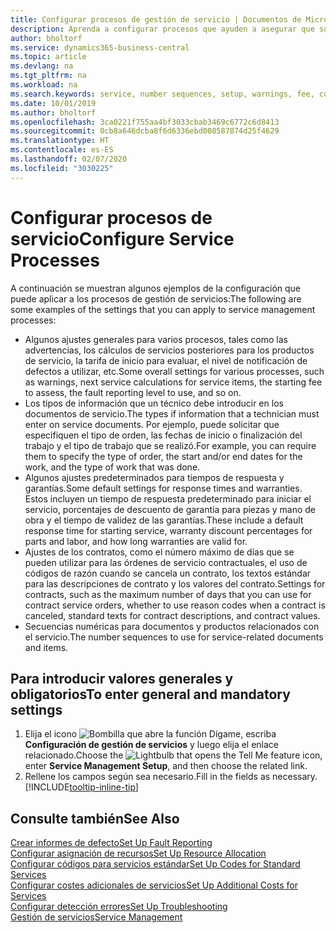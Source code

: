 ```yaml
---
title: Configurar procesos de gestión de servicio | Documentos de Microsoft
description: Aprenda a configurar procesos que ayuden a asegurar que sus clientes estén completamente satisfechos con su atención al cliente.
author: bholtorf
ms.service: dynamics365-business-central
ms.topic: article
ms.devlang: na
ms.tgt_pltfrm: na
ms.workload: na
ms.search.keywords: service, number sequences, setup, warnings, fee, contracts, warranties
ms.date: 10/01/2019
ms.author: bholtorf
ms.openlocfilehash: 3ca0221f755aa4bf3033cbab3469c6772c6d8413
ms.sourcegitcommit: 0cb8a646dcba8f6d6336ebd008587874d25f4629
ms.translationtype: HT
ms.contentlocale: es-ES
ms.lasthandoff: 02/07/2020
ms.locfileid: "3030225"
---
```

# <a name="configure-service-processes"></a><span data-ttu-id="a82eb-103">Configurar procesos de servicio</span><span class="sxs-lookup"><span data-stu-id="a82eb-103">Configure Service Processes</span></span>
<span data-ttu-id="a82eb-104">A continuación se muestran algunos ejemplos de la configuración que puede aplicar a los procesos de gestión de servicios:</span><span class="sxs-lookup"><span data-stu-id="a82eb-104">The following are some examples of the settings that you can apply to service management processes:</span></span>  
  
* <span data-ttu-id="a82eb-105">Algunos ajustes generales para varios procesos, tales como las advertencias, los cálculos de servicios posteriores para los productos de servicio, la tarifa de inicio para evaluar, el nivel de notificación de defectos a utilizar, etc.</span><span class="sxs-lookup"><span data-stu-id="a82eb-105">Some overall settings for various processes, such as warnings, next service calculations for service items, the starting fee to assess, the fault reporting level to use, and so on.</span></span>  
* <span data-ttu-id="a82eb-106">Los tipos de información que un técnico debe introducir en los documentos de servicio.</span><span class="sxs-lookup"><span data-stu-id="a82eb-106">The types if information that a technician must enter on service documents.</span></span> <span data-ttu-id="a82eb-107">Por ejemplo, puede solicitar que especifiquen el tipo de orden, las fechas de inicio o finalización del trabajo y el tipo de trabajo que se realizó.</span><span class="sxs-lookup"><span data-stu-id="a82eb-107">For example, you can require them to specify the type of order, the start and/or end dates for the work, and the type of work that was done.</span></span>  
* <span data-ttu-id="a82eb-108">Algunos ajustes predeterminados para tiempos de respuesta y garantías.</span><span class="sxs-lookup"><span data-stu-id="a82eb-108">Some default settings for response times and warranties.</span></span> <span data-ttu-id="a82eb-109">Estos incluyen un tiempo de respuesta predeterminado para iniciar el servicio, porcentajes de descuento de garantía para piezas y mano de obra y el tiempo de validez de las garantías.</span><span class="sxs-lookup"><span data-stu-id="a82eb-109">These include a default response time for starting service, warranty discount percentages for parts and labor, and how long warranties are valid for.</span></span>  
* <span data-ttu-id="a82eb-110">Ajustes de los contratos, como el número máximo de días que se pueden utilizar para las órdenes de servicio contractuales, el uso de códigos de razón cuando se cancela un contrato, los textos estándar para las descripciones de contrato y los valores del contrato.</span><span class="sxs-lookup"><span data-stu-id="a82eb-110">Settings for contracts, such as the maximum number of days that you can use for contract service orders, whether to use reason codes when a contract is canceled, standard texts for contract descriptions, and contract values.</span></span>  
* <span data-ttu-id="a82eb-111">Secuencias numéricas para documentos y productos relacionados con el servicio.</span><span class="sxs-lookup"><span data-stu-id="a82eb-111">The number sequences to use for service-related documents and items.</span></span>  

## <a name="to-enter-general-and-mandatory-settings"></a><span data-ttu-id="a82eb-112">Para introducir valores generales y obligatorios</span><span class="sxs-lookup"><span data-stu-id="a82eb-112">To enter general and mandatory settings</span></span>
1. <span data-ttu-id="a82eb-113">Elija el icono ![Bombilla que abre la función Dígame](media/ui-search/search_small.png "Dígame qué desea hacer"), escriba **Configuración de gestión de servicios** y luego elija el enlace relacionado.</span><span class="sxs-lookup"><span data-stu-id="a82eb-113">Choose the ![Lightbulb that opens the Tell Me feature](media/ui-search/search_small.png "Tell me what you want to do") icon, enter **Service Management Setup**, and then choose the related link.</span></span>
2. <span data-ttu-id="a82eb-114">Rellene los campos según sea necesario.</span><span class="sxs-lookup"><span data-stu-id="a82eb-114">Fill in the fields as necessary.</span></span> [!INCLUDE[tooltip-inline-tip](includes/tooltip-inline-tip_md.md)]  

## <a name="see-also"></a><span data-ttu-id="a82eb-115">Consulte también</span><span class="sxs-lookup"><span data-stu-id="a82eb-115">See Also</span></span>  
[<span data-ttu-id="a82eb-116">Crear informes de defecto</span><span class="sxs-lookup"><span data-stu-id="a82eb-116">Set Up Fault Reporting</span></span>](service-how-setup-fault-reporting.md)  
[<span data-ttu-id="a82eb-117">Configurar asignación de recursos</span><span class="sxs-lookup"><span data-stu-id="a82eb-117">Set Up Resource Allocation</span></span>](service-how-setup-resource-allocation.md)  
[<span data-ttu-id="a82eb-118">Configurar códigos para servicios estándar</span><span class="sxs-lookup"><span data-stu-id="a82eb-118">Set Up Codes for Standard Services</span></span>](service-how-setup-service-coding.md)  
[<span data-ttu-id="a82eb-119">Configurar costes adicionales de servicios</span><span class="sxs-lookup"><span data-stu-id="a82eb-119">Set Up Additional Costs for Services</span></span>](service-how-setup-service-costs-pricing.md)  
[<span data-ttu-id="a82eb-120">Configurar detección errores</span><span class="sxs-lookup"><span data-stu-id="a82eb-120">Set Up Troubleshooting</span></span>](service-how-setup-troubleshooting.md)  
[<span data-ttu-id="a82eb-121">Gestión de servicios</span><span class="sxs-lookup"><span data-stu-id="a82eb-121">Service Management</span></span>](service-service.md)  
